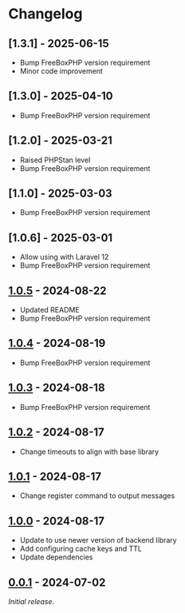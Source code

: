 # Changelog

## [1.3.1] - 2025-06-15

- Bump FreeBoxPHP version requirement
- Minor code improvement

## [1.3.0] - 2025-04-10

- Bump FreeBoxPHP version requirement

## [1.2.0] - 2025-03-21

- Raised PHPStan level
- Bump FreeBoxPHP version requirement

## [1.1.0] - 2025-03-03

- Bump FreeBoxPHP version requirement

## [1.0.6] - 2025-03-01

- Allow using with Laravel 12
- Bump FreeBoxPHP version requirement

## [1.0.5] - 2024-08-22

- Updated README
- Bump FreeBoxPHP version requirement

## [1.0.4] - 2024-08-19

- Bump FreeBoxPHP version requirement

## [1.0.3] - 2024-08-18

- Bump FreeBoxPHP version requirement

## [1.0.2] - 2024-08-17

- Change timeouts to align with base library

## [1.0.1] - 2024-08-17

- Change register command to output messages

## [1.0.0] - 2024-08-17

- Update to use newer version of backend library
- Add configuring cache keys and TTL
- Update dependencies

## [0.0.1] - 2024-07-02

_Initial release._

[1.0.5]: https://github.com/madpilot78/Laravel-FreeBoxPHP/releases/tag/v1.0.5
[1.0.4]: https://github.com/madpilot78/Laravel-FreeBoxPHP/releases/tag/v1.0.4
[1.0.3]: https://github.com/madpilot78/Laravel-FreeBoxPHP/releases/tag/v1.0.3
[1.0.2]: https://github.com/madpilot78/Laravel-FreeBoxPHP/releases/tag/v1.0.2
[1.0.1]: https://github.com/madpilot78/Laravel-FreeBoxPHP/releases/tag/v1.0.1
[1.0.0]: https://github.com/madpilot78/Laravel-FreeBoxPHP/releases/tag/v1.0.0
[0.0.1]: https://github.com/madpilot78/Laravel-FreeBoxPHP/releases/tag/v0.0.1
